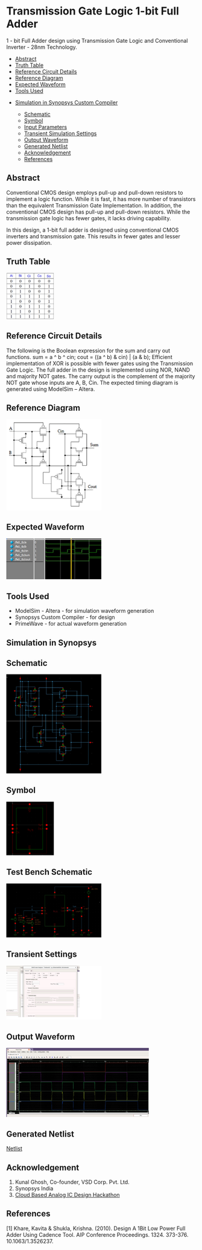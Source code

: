 # Transmission Gate Logic 1-bit Full Adder
1 - bit Full Adder design using Transmission Gate Logic and Conventional Inverter - 28nm Technology.
  * [Abstract](#abstract)
  * [Truth Table](#truth-table)
  * [Reference Circuit Details](#reference-circuit-details)
  * [Reference Diagram](#reference-diagram)
  * [Expected Waveform](#expected-waveform)
  * [Tools Used](#tools-used)
 
  
- [Simulation in Synopsys Custom Compiler](#simulation-in-synopsys)

  * [Schematic](#schematic)
  * [Symbol](#symbol)
  * [Input Parameters](#test-bench-schematic)
  * [Transient Simulation Settings](#transient-settings)
  * [Output Waveform](#output-waveform)
  * [Generated Netlist](#generated-netlist)
  * [Acknowledgement](#acknowledgement)
  * [References](#references)

## Abstract
Conventional CMOS design employs pull-up and pull-down resistors to implement a logic function. While it is fast, it has more number of transistors than the equivalent Transmission Gate Implementation. In addition, the conventional CMOS design has pull-up and pull-down resistors. While the transmission gate logic has fewer gates, it lacks driving capability.

In this design, a 1-bit full adder is designed using conventional CMOS inverters and transmission gate. This results in fewer gates and lesser power dissipation.

## Truth Table
<img src="https://github.com/NAvi349/trans-full-adder/blob/main/images/truth_table.jpg" width="25%" height="25%">

## Reference Circuit Details
The following is the Boolean expression for the sum and carry out functions.
sum = a ^ b ^ cin;
cout = ((a ^ b) & cin) | (a & b);
Efficient implementation of XOR is possible with fewer gates using the Transmission Gate Logic. The full adder in the design is implemented using NOR, NAND and majority NOT gates. The carry output is the complement of the majority NOT gate whose inputs are A, B, Cin.
The expected timing diagram is generated using ModelSim – Altera.

## Reference Diagram
<img src="https://github.com/NAvi349/trans-full-adder/blob/main/images/Reference%20Circuit.jpg" alt="" title="" width="50%" height="50%">

## Expected Waveform
<img src="https://github.com/NAvi349/trans-full-adder/blob/main/images/Waveform.jpeg" alt="" title="" width="50%" height="50%">

## Tools Used
* ModelSim - Altera - for simulation waveform generation
* Synopsys Custom Compiler - for design
* PrimeWave - for actual waveform generation

## Simulation in Synopsys
## Schematic
<img src="https://github.com/NAvi349/trans-full-adder/blob/main/images/Schematic.jpg" alt="" title="" width="50%" height="50%">

## Symbol
<img src="https://github.com/NAvi349/trans-full-adder/blob/main/images/Symbol.jpeg" alt="" title="" width="25%" height="25%">

## Test Bench Schematic
<img src="https://github.com/NAvi349/trans-full-adder/blob/main/images/Test_Circuit.jpg" alt="" title="" width="50%" height="50%">

## Transient Settings
<img src="https://github.com/NAvi349/trans-full-adder/blob/main/images/Transient_settings.jpg" alt="" title="" width="50%" height="50%">

## Output Waveform
<img src="https://github.com/NAvi349/trans-full-adder/blob/main/images/Output_Waveform.jpg" alt="" title="" width="75%" height="75%">

## Generated Netlist
<a href = https://github.com/NAvi349/trans-full-adder/blob/main/netlist/netlist.txt> Netlist </a>

## Acknowledgement
1. Kunal Ghosh, Co-founder, VSD Corp. Pvt. Ltd.
2. Synopsys India
3. <a href = https://www.iith.ac.in/events/2022/02/15/Cloud-Based-Analog-IC-Design-Hackathon/>Cloud Based Analog IC Design Hackathon </a>

## References
[1] Khare, Kavita & Shukla, Krishna. (2010). Design A 1Bit Low Power Full Adder Using Cadence Tool. AIP Conference Proceedings. 1324. 373-376. 10.1063/1.3526237.
